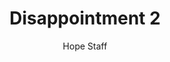 ---
image: /assets/img/kl/kl_disappointment_2.png
title: Disappointment 2
number: 2
categories:
  - Meditations
  - Life
  - Disappointment
author: Hope Staff
notes: Disappointment 2
embed: >-
  EMBED_GOES_HERE
transcript: >-
  SOME LINES OF TEXT START HERE
---
